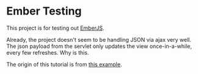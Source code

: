# Ember Testing

This project is for testing out [EmberJS](http://emberjs.com/).

Already, the project doesn't seem to be handling JSON via ajax very well. The json payload from the servlet only updates the view once-in-a-while, every few refreshes. Why is this.

The origin of this tutorial is from [this example](https://www.adobe.com/devnet/html5/articles/flame-on-a-beginners-guide-to-emberjs.html).
